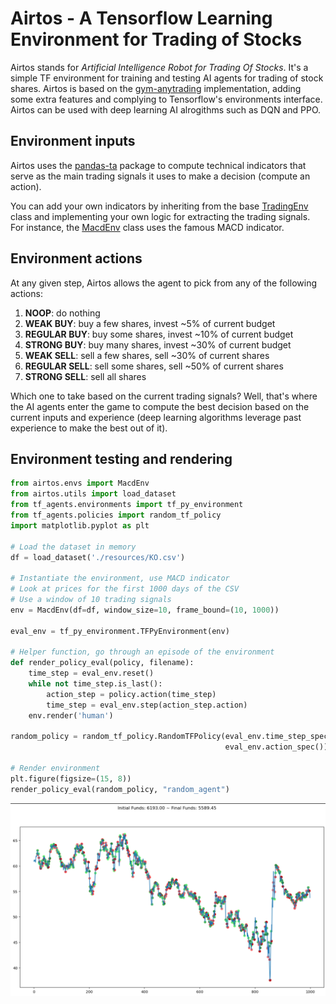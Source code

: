 # Airtos - A Tensorflow Learning Environment for Trading of Stocks

Airtos stands for _Artificial Intelligence Robot for Trading Of Stocks_. It's a simple TF environment for training and testing AI agents for trading of stock shares. Airtos is based on the [gym-anytrading](https://github.com/AminHP/gym-anytrading) implementation, adding some extra features and complying to Tensorflow's environments interface. Airtos can be used with deep learning AI alrogithms such as DQN and PPO.

## Environment inputs
Airtos uses the [pandas-ta](https://twopirllc.github.io/pandas-ta/) package to compute technical indicators that serve as the main trading signals it uses to make a decision (compute an action).

You can add your own indicators by inheriting from the base [TradingEnv](./src/airtos/envs/trading_env.py) class and implementing your own logic for extracting the trading signals. For instance, the [MacdEnv](./src/airtos/envs/macd_env.py) class uses the famous MACD indicator.

## Environment actions
At any given step, Airtos allows the agent to pick from any of the following actions:

1. **NOOP**: do nothing
2. **WEAK BUY**: buy a few shares, invest ~5% of current budget
3. **REGULAR BUY**: buy some shares, invest ~10% of current budget
4. **STRONG BUY**: buy many shares, invest ~30% of current budget
5. **WEAK SELL**: sell a few shares, sell ~30% of current shares
6. **REGULAR SELL**: sell some shares, sell ~50% of current shares
7. **STRONG SELL**: sell all shares

Which one to take based on the current trading signals? Well, that's where the AI agents enter the game to compute the best decision based on the current inputs and experience (deep learning algorithms leverage past experience to make the best out of it).

## Environment testing and rendering
``` python
from airtos.envs import MacdEnv
from airtos.utils import load_dataset
from tf_agents.environments import tf_py_environment
from tf_agents.policies import random_tf_policy
import matplotlib.pyplot as plt

# Load the dataset in memory
df = load_dataset('./resources/KO.csv')

# Instantiate the environment, use MACD indicator
# Look at prices for the first 1000 days of the CSV
# Use a window of 10 trading signals
env = MacdEnv(df=df, window_size=10, frame_bound=(10, 1000))

eval_env = tf_py_environment.TFPyEnvironment(env)

# Helper function, go through an episode of the environment
def render_policy_eval(policy, filename):
    time_step = eval_env.reset()
    while not time_step.is_last():
        action_step = policy.action(time_step)
        time_step = eval_env.step(action_step.action)
    env.render('human')

random_policy = random_tf_policy.RandomTFPolicy(eval_env.time_step_spec(),
                                                eval_env.action_spec())

# Render environment
plt.figure(figsize=(15, 8))
render_policy_eval(random_policy, "random_agent")
```
![image](./env.png)